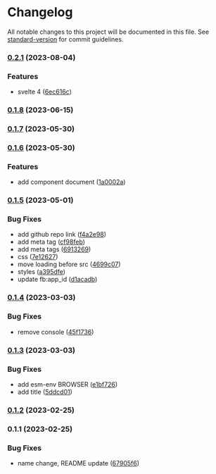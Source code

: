 # Changelog

All notable changes to this project will be documented in this file. See [standard-version](https://github.com/conventional-changelog/standard-version) for commit guidelines.

### [0.2.1](https://github.com/shinokada/srit/compare/v0.1.8...v0.2.1) (2023-08-04)


### Features

* svelte 4 ([6ec616c](https://github.com/shinokada/srit/commit/6ec616c015692b99e64578838b7fb2d9a39fa23c))

### [0.1.8](https://github.com/shinokada/srit/compare/v0.1.7...v0.1.8) (2023-06-15)

### [0.1.7](https://github.com/shinokada/srit/compare/v0.1.6...v0.1.7) (2023-05-30)

### [0.1.6](https://github.com/shinokada/srit/compare/v0.1.5...v0.1.6) (2023-05-30)

### Features

- add component document ([1a0002a](https://github.com/shinokada/srit/commit/1a0002aa38d6f3834dfbc06ad9aa918eb2538e52))

### [0.1.5](https://github.com/shinokada/srit/compare/v0.1.4...v0.1.5) (2023-05-01)

### Bug Fixes

- add github repo link ([f4a2e98](https://github.com/shinokada/srit/commit/f4a2e985dfa6d739dbec82e21bc420405cb51a57))
- add meta tag ([cf98feb](https://github.com/shinokada/srit/commit/cf98febef0547e55e696247244e13679c19682d5))
- add meta tags ([6913269](https://github.com/shinokada/srit/commit/69132691089cf63133a228b5087cdea30b0b1c59))
- css ([7e12627](https://github.com/shinokada/srit/commit/7e12627c3e8c133f123f9631e6aebeb8d647f2c9))
- move loading before src ([4699c07](https://github.com/shinokada/srit/commit/4699c076d6b3896eac21d4be989cdddd6c420f7b))
- styles ([a395dfe](https://github.com/shinokada/srit/commit/a395dfec4f6fcb12cb7bfacf76e93c5f63eee920))
- update fb:app_id ([d1acadb](https://github.com/shinokada/srit/commit/d1acadb7db07319fbc0961a5b9aa3e25f525bfcf))

### [0.1.4](https://github.com/shinokada/srit/compare/v0.1.3...v0.1.4) (2023-03-03)

### Bug Fixes

- remove console ([45f1736](https://github.com/shinokada/srit/commit/45f1736e523c0c378c46194065fdd39e48822156))

### [0.1.3](https://github.com/shinokada/srit/compare/v0.1.2...v0.1.3) (2023-03-03)

### Bug Fixes

- add esm-env BROWSER ([e1bf726](https://github.com/shinokada/srit/commit/e1bf726a3f9e8856991d4b724972e35eded22ec4))
- add title ([5ddcd01](https://github.com/shinokada/srit/commit/5ddcd012b6da0a662596d971efbbaaac177aebba))

### [0.1.2](https://github.com/shinokada/srit/compare/v0.1.1...v0.1.2) (2023-02-25)

### 0.1.1 (2023-02-25)

### Bug Fixes

- name change, README update ([67905f6](https://github.com/shinokada/srit/commit/67905f64bf6927e44a5617052ca88aa219ce43a1))
